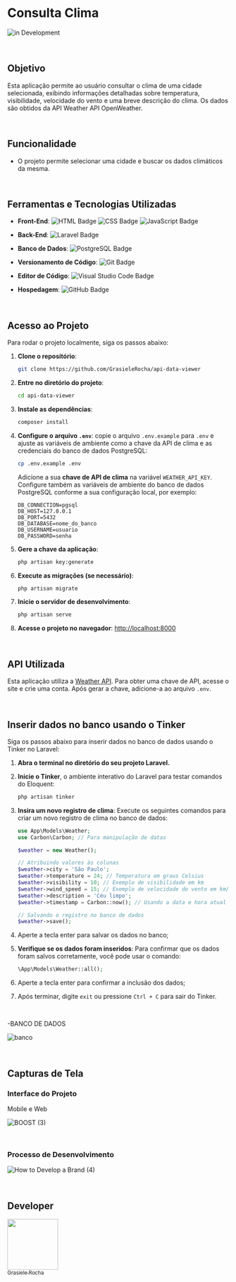 # Consulta Clima
![in Development](https://img.shields.io/badge/Grasiele%20-%20Rocha-green) 


<br>


## Objetivo
Esta aplicação permite ao usuário consultar o clima de uma cidade selecionada, exibindo informações detalhadas sobre temperatura, visibilidade, velocidade do vento e uma breve descrição do clima. Os dados são obtidos da API Weather API OpenWeather.

<br>

## Funcionalidade

- O projeto permite selecionar uma cidade e buscar os dados climáticos da mesma.


  <br>

## Ferramentas e Tecnologias Utilizadas


- **Front-End**: ![HTML Badge](https://img.shields.io/badge/HTML-E34F26?style=for-the-badge&logo=html5&logoColor=white) ![CSS Badge](https://img.shields.io/badge/CSS-1572B6?style=for-the-badge&logo=css3&logoColor=white) ![JavaScript Badge](https://img.shields.io/badge/JavaScript-F7DF1E?style=for-the-badge&logo=javascript&logoColor=black)

- **Back-End**: ![Laravel Badge](https://img.shields.io/badge/Laravel-EF3E30?style=for-the-badge&logo=laravel&logoColor=white) 

- **Banco de Dados**: ![PostgreSQL Badge](https://img.shields.io/badge/PostgreSQL-336791?style=for-the-badge&logo=postgresql&logoColor=white) 

- **Versionamento de Código**: ![Git Badge](https://img.shields.io/badge/Git-F05032?style=for-the-badge&logo=git&logoColor=white) 

- **Editor de Código**: ![Visual Studio Code Badge](https://img.shields.io/badge/Visual%20Studio%20Code-007ACC?style=for-the-badge&logo=visual-studio-code&logoColor=white) 

- **Hospedagem**: ![GitHub Badge](https://img.shields.io/badge/GitHub-181717?style=for-the-badge&logo=github&logoColor=white)


    <br>

## Acesso ao Projeto

Para rodar o projeto localmente, siga os passos abaixo:

1. **Clone o repositório**:
   ```bash
   git clone https://github.com/GrasieleRocha/api-data-viewer
   ```

2. **Entre no diretório do projeto**:
   ```bash
   cd api-data-viewer
   ```

3. **Instale as dependências**:
   ```bash
   composer install
   ```

4. **Configure o arquivo `.env`**: copie o arquivo `.env.example` para `.env` e ajuste as variáveis de ambiente como a chave da API de clima e as credenciais do banco de dados PostgreSQL:
   ```bash
   cp .env.example .env
   ```

   Adicione a sua **chave de API de clima** na variável `WEATHER_API_KEY`.
   Configure também as variáveis de ambiente do banco de dados PostgreSQL conforme a sua configuração local, por exemplo:
     ```
     DB_CONNECTION=pgsql
     DB_HOST=127.0.0.1
     DB_PORT=5432
     DB_DATABASE=nome_do_banco
     DB_USERNAME=usuario
     DB_PASSWORD=senha
     ```

5. **Gere a chave da aplicação**:
   ```bash
   php artisan key:generate
   ```

6. **Execute as migrações (se necessário)**:
   ```bash
   php artisan migrate
   ```

7. **Inicie o servidor de desenvolvimento**:
   ```bash
   php artisan serve
   ```

8. **Acesse o projeto no navegador**:
   [http://localhost:8000](http://localhost:8000)

<br>

## API Utilizada
Esta aplicação utiliza a [Weather API](https://www.weatherapi.com/). Para obter uma chave de API, acesse o site e crie uma conta. Após gerar a chave, adicione-a ao arquivo `.env`.

<br>

## Inserir dados no banco  usando o Tinker

Siga os passos abaixo para inserir dados no banco de dados usando o Tinker no Laravel:

1. **Abra o terminal no diretório do seu projeto Laravel.**

2. **Inicie o Tinker**, o ambiente interativo do Laravel para testar comandos do Eloquent:
   ```bash
   php artisan tinker
   
3. **Insira um novo registro de clima**:
   Execute os seguintes comandos para criar um novo registro de clima no banco de dados:
   ```php
   use App\Models\Weather;
   use Carbon\Carbon; // Para manipulação de datas

   $weather = new Weather();

   // Atribuindo valores às colunas
   $weather->city = 'São Paulo';
   $weather->temperature = 24; // Temperatura em graus Celsius
   $weather->visibility = 10; // Exemplo de visibilidade em km
   $weather->wind_speed = 15; // Exemplo de velocidade do vento em km/h
   $weather->description = 'Céu limpo';
   $weather->timestamp = Carbon::now(); // Usando a data e hora atual

   // Salvando o registro no banco de dados
   $weather->save();
   ```
4. Aperte a tecla enter para salvar os dados no banco;

5. **Verifique se os dados foram inseridos**:
   Para confirmar que os dados foram salvos corretamente, você pode usar o comando:
   ```php
   \App\Models\Weather::all();
   ```
6. Aperte a tecla enter para confirmar a inclusão dos dados;
7. Após terminar, digite `exit` ou pressione `Ctrl + C` para sair do Tinker.
   
<br>

-BANCO DE DADOS

![banco](https://github.com/user-attachments/assets/3fd0a439-039e-4d70-9d44-d6c93ac7c11a)

<br>

## Capturas de Tela

### Interface do Projeto
Mobile e Web

![BOOST (3)](https://github.com/user-attachments/assets/2c90e802-a0ec-4456-a5f8-398e41aee03a)

<br>

### Processo de Desenvolvimento


![How to Develop a Brand (4)](https://github.com/user-attachments/assets/69f484f9-2562-4379-9fd5-04a37506af96)


<br>

## Developer

[<img src="https://avatars.githubusercontent.com/u/104076058?v=4" width=115><br><sub>Grasiele Rocha</sub>](https://github.com/GrasieleRocha) 
